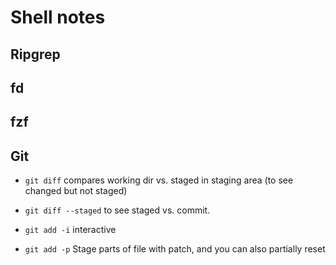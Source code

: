 # Shell notes

## Ripgrep

## fd

## fzf

## Git

- `git diff` compares working dir vs. staged in staging area (to see changed but not staged)
- `git diff --staged` to see staged vs. commit.

- `git add -i` interactive
- `git add -p` Stage parts of file with patch, and you can also partially reset
